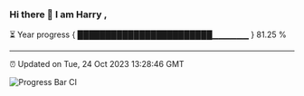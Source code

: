 ### Hi there 👋 I am Harry , 

⏳ Year progress { ████████████████████████▁▁▁▁▁▁ } 81.25 %

---

⏰ Updated on Tue, 24 Oct 2023 13:28:46 GMT

![Progress Bar CI](https://github.com/duykhang68/duykhang68/workflows/Progress%20Bar%20CI/badge.svg)
